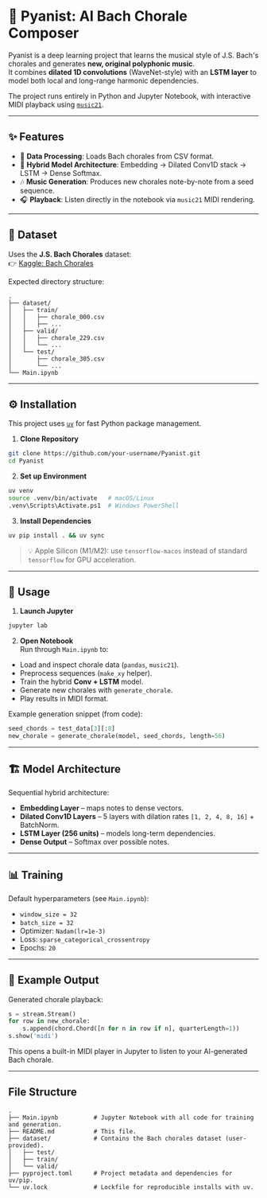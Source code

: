 # 🎹 Pyanist: AI Bach Chorale Composer  

Pyanist is a deep learning project that learns the musical style of J.S. Bach's chorales and generates **new, original polyphonic music**.  
It combines **dilated 1D convolutions** (WaveNet-style) with an **LSTM layer** to model both local and long-range harmonic dependencies.  

The project runs entirely in Python and Jupyter Notebook, with interactive MIDI playback using [`music21`](https://web.mit.edu/music21/).  

---

## ✨ Features  

- 🎼 **Data Processing**: Loads Bach chorales from CSV format.  
- 🧠 **Hybrid Model Architecture**: Embedding → Dilated Conv1D stack → LSTM → Dense Softmax.  
- 🎶 **Music Generation**: Produces new chorales note-by-note from a seed sequence.  
- 🎧 **Playback**: Listen directly in the notebook via `music21` MIDI rendering.  

---

## 📂 Dataset  

Uses the **J.S. Bach Chorales** dataset:  
👉 [Kaggle: Bach Chorales](https://www.kaggle.com/datasets/pranjalsriv/bach-chorales-2)  

Expected directory structure:  

```
.
├── dataset/
│   ├── train/
│   │   ├── chorale_000.csv
│   │   ├── ...
│   ├── valid/
│   │   ├── chorale_229.csv
│   │   └── ...
│   └── test/
│       ├── chorale_305.csv
│       └── ...
└── Main.ipynb
```

---

## ⚙️ Installation  

This project uses [`uv`](https://github.com/astral-sh/uv) for fast Python package management.  

1. **Clone Repository**  
```bash
git clone https://github.com/your-username/Pyanist.git
cd Pyanist
```

2. **Set up Environment**  
```bash
uv venv
source .venv/bin/activate   # macOS/Linux
.venv\Scripts\Activate.ps1  # Windows PowerShell
```

3. **Install Dependencies**  
```bash
uv pip install . && uv sync
```

> 💡 Apple Silicon (M1/M2): use `tensorflow-macos` instead of standard `tensorflow` for GPU acceleration.  

---

## 🚀 Usage  

1. **Launch Jupyter**  
```bash
jupyter lab
```

2. **Open Notebook**  
Run through `Main.ipynb` to:  
- Load and inspect chorale data (`pandas`, `music21`).  
- Preprocess sequences (`make_xy` helper).  
- Train the hybrid **Conv + LSTM** model.  
- Generate new chorales with `generate_chorale`.  
- Play results in MIDI format.  

Example generation snippet (from code):  
```python
seed_chords = test_data[3][:8]
new_chorale = generate_chorale(model, seed_chords, length=56)
```

---

## 🏗 Model Architecture  

Sequential hybrid architecture:  

- **Embedding Layer** – maps notes to dense vectors.  
- **Dilated Conv1D Layers** – 5 layers with dilation rates `[1, 2, 4, 8, 16]` + BatchNorm.  
- **LSTM Layer (256 units)** – models long-term dependencies.  
- **Dense Output** – Softmax over possible notes.  

---

## 📊 Training  

Default hyperparameters (see `Main.ipynb`):  

- `window_size = 32`  
- `batch_size = 32`  
- Optimizer: `Nadam(lr=1e-3)`  
- Loss: `sparse_categorical_crossentropy`  
- Epochs: `20`  

---

## 🎵 Example Output  

Generated chorale playback:  

```python
s = stream.Stream()
for row in new_chorale:
    s.append(chord.Chord([n for n in row if n], quarterLength=1))
s.show('midi')
```

This opens a built-in MIDI player in Jupyter to listen to your AI-generated Bach chorale.  

---

## File Structure

```
.
├── Main.ipynb          # Jupyter Notebook with all code for training and generation.
├── README.md           # This file.
├── dataset/            # Contains the Bach chorales dataset (user-provided).
│   ├── test/
│   ├── train/
│   └── valid/
├── pyproject.toml      # Project metadata and dependencies for uv/pip.
└── uv.lock             # Lockfile for reproducible installs with uv.
```
